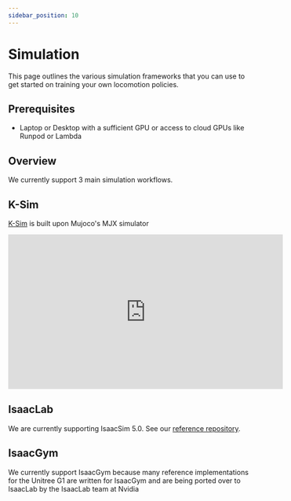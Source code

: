 ```yaml
---
sidebar_position: 10
---
```


# Simulation

This page outlines the various simulation frameworks that you can use to get started on training your own locomotion policies.

## Prerequisites

- Laptop or Desktop with a sufficient GPU or access to cloud GPUs like Runpod or Lambda

## Overview

We currently support 3 main simulation workflows.

## K-Sim

[K-Sim](https://github.com/kscalelabs/ksim) is built upon Mujoco's MJX simulator

<iframe width="560" height="315" src="https://www.youtube.com/embed/c64FnSvj8kQ" title="K-Bot Simulation Explainer" frameborder="0" allow="accelerometer; autoplay; clipboard-write; encrypted-media; gyroscope; picture-in-picture; web-share" allowfullscreen></iframe>

## IsaacLab

We are currently supporting IsaacSim 5.0. See our [reference repository](https://github.com/kscalelabs/isaaclab).

## IsaacGym

We currently support IsaacGym because many reference implementations for the Unitree G1 are written for IsaacGym and are being ported over to IsaacLab by the IsaacLab team at Nvidia
